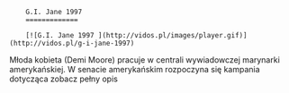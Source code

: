 
        G.I. Jane 1997 
        =============
        
        [![G.I. Jane 1997 ](http://vidos.pl/images/player.gif)](http://vidos.pl/g-i-jane-1997)
        
        
 Młoda kobieta (Demi Moore) pracuje w centrali wywiadowczej marynarki amerykańskiej. W senacie amerykańskim rozpoczyna się kampania dotycząca zobacz pełny opis
    